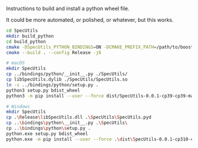 Instructions to build and install a python wheel file.

It could be more automated, or polished, or whatever, but this works.

```bash
cd SpecUtils
mkdir build_python
cd build_python
cmake -DSpecUtils_PYTHON_BINDINGS=ON -DCMAKE_PREFIX_PATH=/path/to/boost ..
cmake --build . --config Release -j8

# macOS
mkdir SpecUtils
cp ../bindings/python/__init__.py ./SpecUtils/
cp libSpecUtils.dylib ./SpecUtils/SpecUtils.so
ln -s ../bindings/python/setup.py .
python3 setup.py bdist_wheel
python3 -m pip install --user --force dist/SpecUtils-0.0.1-cp39-cp39-macosx_12_0_x86_64.whl

# Windows
mkdir SpecUtils
cp .\Release\libSpecUtils.dll .\SpecUtils\SpecUtils.pyd
cp ..\bindings\python\__init__.py .\SpecUtils\
cp ..\bindings\python\setup.py .
python.exe setup.py bdist_wheel
python.exe -m pip install --user --force .\dist\SpecUtils-0.0.1-cp310-cp310-win_amd64.whl
```